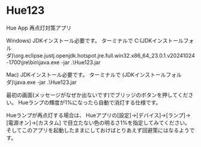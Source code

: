 # Hue123
Hue App 再点灯対策アプリ

Windows)
JDKインストール必要です。
ターミナルで
C:\(JDKインストールフォルダ)\org.eclipse.justj.openjdk.hotspot.jre.full.win32.x86_64_23.0.1.v20241024-1700\jre\bin\java.exe -jar .\Hue123.jar

Mac)
JDKインストール必要です。
ターミナルで
(JDKインストールフォルダ)\java.exe -jar .\Hue123.jar

最初の画面(メッセージがなぜか出ないです)でブリッジのボタンを押してください。
Hueランプの輝度が1%になったら自動で消灯する仕様です。

Hueランプが再点灯する場合は、
Hueアプリの[設定]->[デバイス]->[ランプ]->[電源オン]->[カスタム]
で目立たない色の明るさ1%を指定してみてください。
そしてこのアプリを起動したままにしておけばとりあえず回避策にはなるようです。
